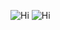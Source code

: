![Hi](https://github-readme-stats.vercel.app/api?username=tsparksh&show_icons=true&include_all_commits=true&count_private=true&hide=commits,stars)
![Hi](https://github-readme-stats.vercel.app/api/top-langs/?username=tsparksh&layout=compact)
